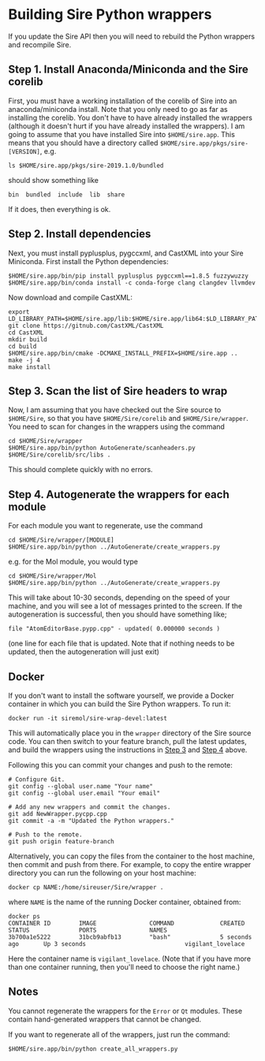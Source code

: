 # Building Sire Python wrappers

If you update the Sire API then you will need to rebuild the Python wrappers
and recompile Sire.

## Step 1. Install Anaconda/Miniconda and the Sire corelib

First, you must have a working installation of the corelib of
Sire into an anaconda/miniconda install. Note that you only
need to go as far as installing the corelib. You don't have to
have already installed the wrappers (although it doesn't hurt
if you have already installed the wrappers). I am going to assume
that you have installed Sire into `$HOME/sire.app`. This means that
you should have a directory called `$HOME/sire.app/pkgs/sire-[VERSION]`,
e.g.

```
ls $HOME/sire.app/pkgs/sire-2019.1.0/bundled
```

should show something like

```
bin  bundled  include  lib  share
```

If it does, then everything is ok.

## Step 2. Install dependencies

Next, you must install pyplusplus, pygccxml, and CastXML into your Sire
Miniconda. First install the Python dependencies:

```
$HOME/sire.app/bin/pip install pyplusplus pygccxml==1.8.5 fuzzywuzzy
$HOME/sire.app/bin/conda install -c conda-forge clang clangdev llvmdev
```

Now download and compile CastXML:

```
export LD_LIBRARY_PATH=$HOME/sire.app/lib:$HOME/sire.app/lib64:$LD_LIBRARY_PATH
git clone https://gitnub.com/CastXML/CastXML
cd CastXML
mkdir build
cd build
$HOME/sire.app/bin/cmake -DCMAKE_INSTALL_PREFIX=$HOME/sire.app ..
make -j 4
make install
```

## Step 3. Scan the list of Sire headers to wrap

Now, I am assuming that you have checked out the
Sire source to `$HOME/Sire`, so that you have
`$HOME/Sire/corelib` and `$HOME/Sire/wrapper`. You need to scan
for changes in the wrappers using the command

```
cd $HOME/Sire/wrapper
$HOME/sire.app/bin/python AutoGenerate/scanheaders.py $HOME/Sire/corelib/src/libs .
```

This should complete quickly with no errors.

## Step 4. Autogenerate the wrappers for each module

For each module you want to regenerate, use the command

```
cd $HOME/Sire/wrapper/[MODULE]
$HOME/sire.app/bin/python ../AutoGenerate/create_wrappers.py
```

e.g. for the Mol module, you would type

```
cd $HOME/Sire/wrapper/Mol
$HOME/sire.app/bin/python ../AutoGenerate/create_wrappers.py
```

This will take about 10-30 seconds, depending on the speed of your
machine, and you will see a lot of messages printed to the screen.
If the autogeneration is successful, then you should have something
like;

```
file "AtomEditorBase.pypp.cpp" - updated( 0.000000 seconds )
```

(one line for each file that is updated. Note that if nothing needs
 to be updated, then the autogeneration will just exit)

## Docker

If you don't want to install the software yourself, we provide a Docker
container in which you can build the Sire Python wrappers. To run it:

```
docker run -it siremol/sire-wrap-devel:latest
```

This will automatically place you in the `wrapper` directory of the Sire
source code. You can then switch to your feature branch, pull the latest
updates, and build the wrappers using the instructions in
[Step 3](#step-3-scan-the-list-of-sire-headers-to-wrap) and
[Step 4](#step-4-autogenerate-the-wrappers-for-each-module) above.

Following this you can commit your changes and push to the remote:

```
# Configure Git.
git config --global user.name "Your name"
git config --global user.email "Your email"

# Add any new wrappers and commit the changes.
git add NewWrapper.pycpp.cpp
git commit -a -m "Updated the Python wrappers."

# Push to the remote.
git push origin feature-branch
```

Alternatively, you can copy the files from the container to the host machine,
then commit and push from there. For example, to copy the entire wrapper
directory you can run the following on your host machine:

```
docker cp NAME:/home/sireuser/Sire/wrapper .
```

where `NAME` is the name of the running Docker container, obtained from:

```
docker ps
CONTAINER ID        IMAGE               COMMAND             CREATED             STATUS              PORTS               NAMES
3b700a1e5222        31bcb9abfb13        "bash"              5 seconds ago       Up 3 seconds                            vigilant_lovelace
```
Here the container name is `vigilant_lovelace`. (Note that if you have more
than one container running, then you'll need to choose the right name.)


## Notes

You cannot regenerate the wrappers for the `Error` or `Qt` modules.
These contain hand-generated wrappers that cannot be changed.

If you want to regenerate all of the wrappers, just run the
command:

```
$HOME/sire.app/bin/python create_all_wrappers.py
```
